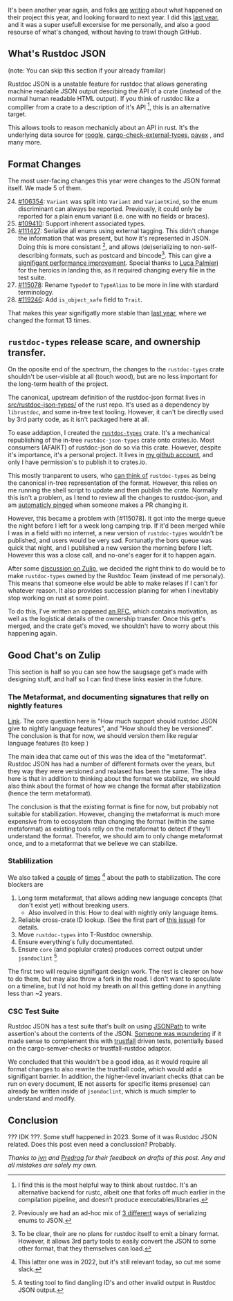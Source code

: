 
It's been another year again, and folks [are][rep1] [writing][rep2] about what happened on their project this year,
and looking forward to next year. I did this [last year](/posts/rustdoc-json-2022/), and it was a super usefull excersise for me
personally, and also a good resourse of what's changed, without having to trawl though GitHub.


[rep1]: https://bytecodealliance.org/articles/wasmtime-and-cranelift-in-2023
[rep2]: https://slint.dev/blog/2023-in-review
[rep3]: https://www.eff.org/deeplinks/2023/12/fighting-european-threats-encryption-2023-year-review
[rep4]: https://wordpress.com/blog/2023/12/29/2023-year-in-review/

## What's Rustdoc JSON

(note: You can skip this section if your already framilar)

Rustdoc JSON is a unstable feature for rustdoc that allows generating machine readable JSON output descibing
the API of a crate (instead of the normal human readable HTML output). If you think of rustdoc like a compiller
from a crate to a description of it's API [^rustdoc_as_compiller], this is an alternative target.


[^rustdoc_as_compiller]: I find this is the most helpful way to think about
    rustdoc. It's an alternative backend for rustc, albeit one that forks off
    much earlier in the compilation pipeline, and doesn't produce
    executables/libraries.

This allows tools to reason mechanicly about an API in rust. It's the underlying data source for
[roogle](https://roogle.hkmatsumoto.com/),
[cargo-check-external-types](https://github.com/awslabs/cargo-check-external-types),
[pavex](https://github.com/LukeMathWalker/pavex/)
, and many more.

## Format Changes

The most user-facing changes this year were changes to the JSON format itself. We made 5 of them.

24. [#106354][106354]: `Variant` was split into `Variant` and `VariantKind`, so the enum discriminant can always be reported. Previously, it could only be reported for a plain enum variant (i.e. one with no fields or braces).
25. [#109410][109410]: Support inherent associated types.
26. [#111427][111427]: Serialize all enums using external tagging. This didn't change the information that was present, but how it's represented in JSON. Doing this is more consistant [^enum_consistant], and allows (de)serializing to non-self-describing formats, such as postcard and bincode[^binary_format]. This can give a [signifigant performance improvement](https://rust-lang.zulipchat.com/#narrow/stream/266220-t-rustdoc/topic/.28De.29serialization.20speed.20of.20JSON.20docs/near/356983259). Special thanks to [Luca Palmieri](https://www.lpalmieri.com/) for the heroics in landing this, as it required changing every file in the test suite.
27. [#115078][115078]: Rename `Typedef` to `TypeAlias` to be more in line with stardard terminology.
28. [#119246][119246]: Add `is_object_safe` field to `Trait`.



[^enum_consistant]: Previously we had an ad-hoc mix of [3 different](https://github.com/rust-lang/rust/issues/93667) ways of serializing enums to JSON.
[^binary_format]: To be clear, their are no plans for rustdoc itself to emit a binary format. However, it allows 3rd party tools to easily convert the JSON to some other format, that they themselves can load.

That makes this year signifigatly more stable than [last
year](https://alona.page/posts/rustdoc-json-2022/#format-changes), where we
changed the format 13 times.

## `rustdoc-types` release scare, and ownership transfer.

On the oposite end of the spectrum, the changes to the `rustdoc-types` crate shouldn't be user-visible at all
(touch wood), but are no less important for the long-term health of the project.

The canonical, upstream definition of the rustdoc-json format lives in
[src/rustdoc-json-types/](https://github.com/rust-lang/rust/tree/5a345b325b59370171d9a00c8f575fb177ead767/src/rustdoc-json-types)
of the rust repo. It's used as a dependency by `librustdoc`, and some in-tree
test tooling. However, it can't be directly used by 3rd party code, as it isn't packaged here at all.

To ease addaption, I created the
[`rustdoc-types`](https://crates.io/crates/rustdoc-types) crate. It's a
mechanical republishing of the in-tree `rustdoc-json-types` crate onto
crates.io. Most consumers (AFAIKT) of rustdoc-json do so via this crate.
However, despite it's importance, it's a personal project. It lives in
[my github account](https://github.com/aDotInTheVoid/rustdoc-types/tree/4be3505d55aa502f7aec3f71383a7dec660bd177/),
and only I have permission's to publish it to crates.io.

This mostly tranparent to users, who [can think of](https://youtu.be/OxQYyg_v3rw?t=991)
`rustdoc-types` as being the canonical in-tree representation of the format. However,
this relies on me running the shell script to update and then publish the crate. Normally
this isn't a problem, as I tend to review all the changes to rustdoc-json, and am 
[automaticly pinged](https://github.com/rust-lang/rust/blob/5a345b325b59370171d9a00c8f575fb177ead767/triagebot.toml#L533) when someone
makes a PR changing it.

However, this became a problem with [#115078]. It got into the merge queue the
night before I left for a week long camping trip. If it'd been merged while I
was in a field with no internet, a new version of `rustdoc-types` wouldn't be
published, and users would be very sad. Fortunatly the bors queue was quick that
night, and I published a new version the morning before I left. However this was
a close call, and no-one's eager for it to happen again.

After some [discussion on
Zulip](https://rust-lang.zulipchat.com/#narrow/stream/266220-t-rustdoc/topic/call.20for.20rustdoc-types.20maintainers),
we decided the right think to do would be to make `rustdoc-types` owned by the
Rustdoc Team (instead of me personaly). This means that someone else would be
able to make relases if I can't for whatever reason. It also provides succession
planing for when I inevitably stop working on rust at some point.

To do this, I've written an oppened [an
RFC](https://github.com/rust-lang/rfcs/pull/3505), which contains motivation, as
well as the logistical details of the ownership transfer. Once this get's
merged, and the crate get's moved, we shouldn't have to worry about this
happening again.


## Good Chat's on Zulip

This section is half so you can see how the saugsage get's made with designing
stuff, and half so I can find these links easier in the future.

### The Metaformat, and documenting signatures that relly on nightly features

[Link](https://rust-lang.zulipchat.com/#narrow/stream/266220-t-rustdoc/topic/Rustdoc.20JSON.3A.20Experimental.20rustc.20features).
The core question here is "How much support should rustdoc JSON give to nightly language features", and "How should they be versioned".
The conclusion is that for now, we should version them like regular language features (to keep )

The main idea that came out of this was the idea of the "metaformat". Rustdoc JSON
has had a number of different formats over the years, but they way they were
versioned and realased has been the same. The idea here is that in addition to
thinking about the format we stabilize, we should also think about the format of
how we change the format after stabilization (hence the term metaformat).

The conclusion is that the existing format is fine for now, but probably not
suitable for stabilization. However, changing the metaformat is much more
expensive from to ecosystem than changing the format (within the same
metaformat) as existing tools relly on the metaformat to detect if they'll
understand the format. Therefor, we should aim to only change metaformat once,
and to a metaformat that we believe we can stabilize.

### Stablilization

We also talked a 
[couple](https://rust-lang.zulipchat.com/#narrow/stream/266220-rustdoc/topic/Rustdoc.20JSON.3A.20Stabilization.20criteria)
of
[times](https://rust-lang.zulipchat.com/#narrow/stream/266220-t-rustdoc/topic/Long.20Term.20Rustdoc.20JSON.20Stability/near/386100109)
[^2022_stab]
about the path to stabilization. The core blockers are

1. Long term metaformat, that allows adding new language concepts (that don't exist yet) without breaking users.
    - Also involved in this: How to deal with nightly only language items.
2. Reliable cross-crate ID lookup. (See the first part of [this issue](https://github.com/rust-lang/rust/issues/106697)) for details.
3. Move `rustdoc-types` into T-Rustdoc ownership.
4. Ensure everything's fully documentated.
5. Ensure `core` (and poplular crates) produces correct output under `jsondoclint` [^jsondoclint]

The first two will require signifigant design work. The rest is clearer on how to do them, but may also
throw a fork in the road. I don't want to speculate on a timeline, but I'd not hold my breath on all this getting done in
anything less than ~2 years.

[^2022_stab]: This latter one was in 2022, but it's still relevant today, so cut me some slack.
[^jsondoclint]: A testing tool to find dangling ID's and other invalid output in Rustdoc JSON output.

### CSC Test Suite

Rustdoc JSON has a test suite that's built on using [JSONPath](https://www.ietf.org/archive/id/draft-goessner-dispatch-jsonpath-00.html)
to write assertion's about the contents of the JSON.
[Someone was woundering](https://rust-lang.zulipchat.com/#narrow/stream/266220-t-rustdoc/topic/.E2.9C.94.20Using.20cargo-semver-checks.20in.20rustdoc.20JSON.20tests.3A.20revisited)
if it made sense to complement this with [trustfall](https://github.com/obi1kenobi/trustfall) driven tests, potentially based on the cargo-semver-checks or trustfall-rustdoc adaptor.

We concluded that this wouldn't be a good idea, as it would require all format
changes to also rewrite the trustfall code, which would add a signifigant
barrier. In addition, the higher-level invariant checks (that can be run on
every document, IE not asserts for specific items presense) can already be
written inside of `jsondoclint`, which is much simpler to understand and modify.

## Conclusion

??? IDK ???. Some stuff happened in 2023. Some of it was Rustdoc JSON related.
Does this post even need a conclussion? Probably.

*Thanks to [jyn](https://jyn.dev/) and [Predrag](https://predr.ag/) for their feedback on drafts of this post. Any and all mistakes are solely my own.*

[106354]: https://github.com/rust-lang/rust/pull/106354
[109410]: https://github.com/rust-lang/rust/pull/109410
[111427]: https://github.com/rust-lang/rust/pull/111427
[115078]: https://github.com/rust-lang/rust/pull/115078
[119246]: https://github.com/rust-lang/rust/pull/119246
